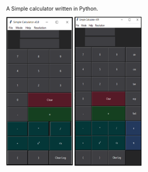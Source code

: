 A Simple calculator written in Python.


<img title="a title" alt="Alt" src="/Image/Simple_Calculator.png" width="180" height="400">
<img title="a title" alt="Alt" src="/Image/Simple_Calculator_Scientific.png" width="180" height="400">



